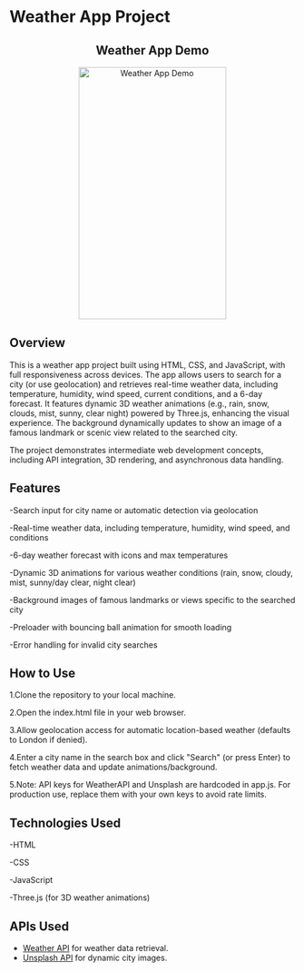 # Weather App Project

<div align="center">
  <h2>Weather App Demo</h2>
  <img width="260" height="444" alt="Weather App Demo" src="https://github.com/user-attachments/assets/338d6db2-3403-473c-8419-aea39e712b4c">
</div>

## Overview

This is a weather app project built using HTML, CSS, and JavaScript, with full responsiveness across devices. The app allows users to search for a city (or use geolocation) and retrieves real-time weather data, including temperature, humidity, wind speed, current conditions, and a 6-day forecast. It features dynamic 3D weather animations (e.g., rain, snow, clouds, mist, sunny, clear night) powered by Three.js, enhancing the visual experience. The background dynamically updates to show an image of a famous landmark or scenic view related to the searched city.

The project demonstrates intermediate web development concepts, including API integration, 3D rendering, and asynchronous data handling.

## Features

-Search input for city name or automatic detection via geolocation

-Real-time weather data, including temperature, humidity, wind speed, and conditions

-6-day weather forecast with icons and max temperatures

-Dynamic 3D animations for various weather conditions (rain, snow, cloudy, mist, sunny/day clear, night clear)

-Background images of famous landmarks or views specific to the searched city

-Preloader with bouncing ball animation for smooth loading

-Error handling for invalid city searches

## How to Use

1.Clone the repository to your local machine.

2.Open the index.html file in your web browser.

3.Allow geolocation access for automatic location-based weather (defaults to London if denied).

4.Enter a city name in the search box and click "Search" (or press Enter) to fetch weather data and update animations/background.

5.Note: API keys for WeatherAPI and Unsplash are hardcoded in app.js. For production use, replace them with your own keys to avoid rate limits.

## Technologies Used
 
-HTML

-CSS

-JavaScript

-Three.js (for 3D weather animations)

## APIs Used

- [Weather API](https://www.weatherapi.com/) for weather data retrieval.
- [Unsplash API](https://unsplash.com/developers) for dynamic city images.





